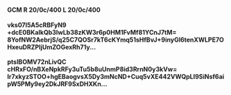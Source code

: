 #### GCM R 20/0c/400 L 20/0c/400
**vks07I5A5cRBFyN9**<br/>**+dcE0BKalkQb3IwLb38zKW3r6p0HM1FvMf81YCnJ7tM=**<br/>**8YofNW2AebrjS/q25C7QOSr7kT6cKYmq51sHfBvJ+9inyGl6tenXWLPE7OHxeuDRZPIjUmZOGexRh71y...**<br/><br/>
**ptsIBOMV72nLivQC**<br/>**cHRxFO/nBXeNpkRFy3uTu5b8uUnmP8id3RrnN0y3kVw=**<br/>**lr7xkyzSTOO+hgEBaogvsX5Dy3mNcND+Cuq5vXE442VWQpLI9SiNsf6aipW5PMy9ey2DkJRF9SxDHXKn...**